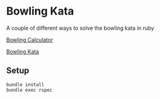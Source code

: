 # Bowling Kata

A couple of different ways to solve the bowling kata in ruby

[Bowling Calculator](https://www.bowlinggenius.com/)

[Bowling Kata](http://codingdojo.org/kata/Bowling/)

## Setup
```
bundle install
bundle exec rspec
```
